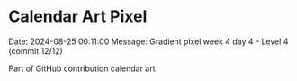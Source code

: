 # Calendar Art Pixel

Date: 2024-08-25 00:11:00
Message: Gradient pixel week 4 day 4 - Level 4 (commit 12/12)

Part of GitHub contribution calendar art
